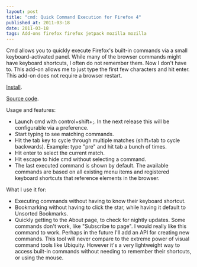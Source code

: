 ```yaml
---
layout: post
title: "cmd: Quick Command Execution for Firefox 4"
published_at: 2011-03-18
date: 2011-03-18
tags: Add-ons firefox firefox jetpack mozilla mozilla
---
```


Cmd allows you to quickly execute Firefox's built-in commands via a  small keyboard-activated panel. While many of the browser commands might have  keyboard shortcuts, I often do not remember them. Now I don't have to.  This add-on allows me to just type the first few characters and hit  enter. This add-on does not require a browser restart.

[Install](http://people.mozilla.com/~dietrich/cmd.xpi "Install cmd").

[Source code](https://github.com/autonome/cmd "Source code").

Usage and features:

*   Launch cmd with control+shift+;. In the next release this will be configurable via a preference.
*   Start typing to see matching commands.
*   Hit  the tab key to cycle through multiple matches (shift+tab to cycle  backwards). Example: type "pre" and hit tab a bunch of times.
*   Hit enter to select the current match.
*   Hit escape to hide cmd without selecting a command.
*   The last executed command is shown by default.
The  available commands are based on all existing menu items and registered  keyboard shortcuts that reference <command> elements in the  browser.

What I use it for:

*   Executing commands without having to know their keyboard shortcut.
*   Bookmarking without having to click the star, while having it default to Unsorted Bookmarks.
*   Quickly getting to the About page, to check for nightly updates.
Some commands don't work, like "Subscribe to page". I would really like this command to work. Perhaps in the future I'll add an API for creating new commands. This tool will never compare to the extreme power of visual command tools like Ubiquity. However it's a very lightweight way to access built-in commands without needing to remember their shortcuts, or using the mouse.